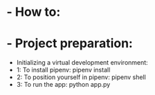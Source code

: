 
# - How to:

# - Project preparation:
- Initializing a virtual development environment:
- 1: To install pipenv: pipenv install
- 2: To position yourself in pipenv: pipenv shell
- 3: To run the app: python app.py
